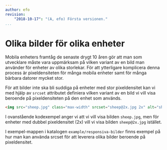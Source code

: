 ```yaml
---
author: efo
revision:
    "2018-10-17": "(A, efo) Första versionen."
...
```

Olika bilder för olika enheter
=======================

Mobila enheters framtåg de senaste drygt 10 åren gör att man som utvecklare måste vara uppmärksam på vilken variant av en bild man använder för enheter av olika storlekar. För att ytterligare komplicera denna process är pixeldensiteten för många mobila enheter samt för många bärbara datorer mycket stor.

För att bilder inte ska bli suddiga på enheter med stor pixeldensitet kan vi med hjälp av `srcset` attributet definiera vilken variant av en bild vi vill visa beroende på pixeldensiteten på den enhet som används.

```html
<img src="sheep.jpg" class="max-width" srcset="sheep@2x.jpg 2x" alt="sheep" />
```

I ovanstående kodexempel anger vi att vi vill visa bilden `sheep.jpg`, men för enheter med dubbel pixeldensitet (2x) vill vi visa bilden `sheep@2x.jpg` istället.

I exempel-mappen i katalogen `example/responsiva-bilder` finns exempel på hur man kan använda srcset för att leverera olika bilder beroende på pixeldensitet.
